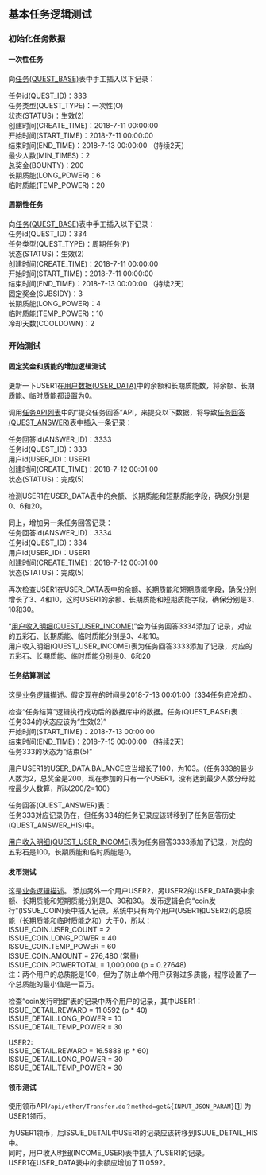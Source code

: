 ## 基本任务逻辑测试

### 初始化任务数据
#### 一次性任务
向[任务(QUEST_BASE)](http://git.inspur.com/qualitychain/docs/blob/master/qccoin/%E4%BA%94%E5%BD%A9%E7%9F%B3%E6%95%B0%E6%8D%AE%E7%BB%93%E6%9E%84.md#%E4%BB%BB%E5%8A%A1quest_base)表中手工插入以下记录：

任务id(QUEST_ID)：333  
任务类型(QUEST_TYPE)：一次性(O)  
状态(STATUS)：生效(2)  
创建时间(CREATE_TIME)：2018-7-11 00:00:00  
开始时间(START_TIME)：2018-7-11 00:00:00  
结束时间(END_TIME)：2018-7-13 00:00:00 （持续2天）  
最少人数(MIN_TIMES)：2  
总奖金(BOUNTY)：200  
长期质能(LONG_POWER)：6  
临时质能(TEMP_POWER)：20  

#### 周期性任务
向[任务(QUEST_BASE)](http://git.inspur.com/qualitychain/docs/blob/master/qccoin/%E4%BA%94%E5%BD%A9%E7%9F%B3%E6%95%B0%E6%8D%AE%E7%BB%93%E6%9E%84.md#%E4%BB%BB%E5%8A%A1quest_base)表中手工插入以下记录：  
任务id(QUEST_ID)：334  
任务类型(QUEST_TYPE)：周期任务(P)  
状态(STATUS)：生效(2)  
创建时间(CREATE_TIME)：2018-7-11 00:00:00  
开始时间(START_TIME)：2018-7-11 00:00:00  
结束时间(END_TIME)：2018-7-13 00:00:00 （持续2天）  
固定奖金(SUBSIDY)：3  
长期质能(LONG_POWER)：4  
临时质能(TEMP_POWER)：10  
冷却天数(COOLDOWN)：2  

### 开始测试
#### 固定奖金和质能的增加逻辑测试
更新一下USER1在[用户数据(USER_DATA)](http://git.inspur.com/qualitychain/docs/blob/master/qccoin/%E4%BA%94%E5%BD%A9%E7%9F%B3%E6%95%B0%E6%8D%AE%E7%BB%93%E6%9E%84.md#%E7%94%A8%E6%88%B7%E6%95%B0%E6%8D%AEuser_data)中的余额和长期质能数，将余额、长期质能、临时质能都设置为0。

调用[任务API列表](http://git.inspur.com/qualitychain/docs/blob/master/qccoin/%E5%95%84%E6%9C%A8%E9%B8%9F%E5%AF%B9%E6%8E%A5API.md#%E4%BB%BB%E5%8A%A1api%E5%88%97%E8%A1%A8)中的“提交任务回答”API，来提交以下数据，将导致[任务回答(QUEST_ANSWER)](http://git.inspur.com/qualitychain/docs/blob/master/qccoin/%E4%BA%94%E5%BD%A9%E7%9F%B3%E6%95%B0%E6%8D%AE%E7%BB%93%E6%9E%84.md#%E4%BB%BB%E5%8A%A1%E5%9B%9E%E7%AD%94quest_answer)表中插入一条记录：

任务回答id(ANSWER_ID)：3333  
任务id(QUEST_ID)：333  
用户id(USER_ID)：USER1  
创建时间(CREATE_TIME)：2018-7-12 00:01:00  
状态(STATUS)：完成(5)

检测USER1在USER_DATA表中的余额、长期质能和短期质能字段，确保分别是0、6和20。

同上，增加另一条任务回答记录：  
任务回答id(ANSWER_ID)：3334  
任务id(QUEST_ID)：334  
用户id(USER_ID)：USER1  
创建时间(CREATE_TIME)：2018-7-12 00:01:00  
状态(STATUS)：完成(5)

再次检查USER1在USER_DATA表中的余额、长期质能和短期质能字段，确保分别增长了3、4和10，这时USER1的余额、长期质能和短期质能字段，确保分别是3、10和30。

“[用户收入明细(QUEST_USER_INCOME)](http://git.inspur.com/qualitychain/docs/blob/master/qccoin/%E4%BA%94%E5%BD%A9%E7%9F%B3%E6%95%B0%E6%8D%AE%E7%BB%93%E6%9E%84.md#%E7%94%A8%E6%88%B7%E6%94%B6%E5%85%A5%E6%98%8E%E7%BB%86quest_user_income)”会为任务回答3334添加了记录，对应的五彩石、长期质能、临时质能分别是3、4和10。  
用户收入明细(QUEST_USER_INCOME)表为任务回答3333添加了记录，对应的五彩石、长期质能、临时质能分别是0、6和20


#### 任务结算测试
这是[业务逻辑描述](http://git.inspur.com/qualitychain/docs/blob/master/qccoin/%E9%A2%86%E5%B8%812.md#41-%E4%BB%BB%E5%8A%A1%E7%BB%93%E7%AE%97)。假定现在的时间是2018-7-13 00:01:00（334任务应冷却）。

检查“任务结算”逻辑执行成功后的数据库中的数据。任务(QUEST_BASE)表：  
任务334的状态应该为“生效(2)”  
开始时间(START_TIME)：2018-7-13 00:00:00  
结束时间(END_TIME)：2018-7-15 00:00:00 （持续2天）  
任务333的状态为“结束(5)”  

用户USER1的USER_DATA.BALANCE应当增长了100，为103。（任务333的最少人数为2，总奖金是200，现在参加的只有一个USER1，没有达到最少人数分母就按最少人数算，所以200/2=100）  

任务回答(QUEST_ANSWER)表：  
任务333对应记录仍在，但任务334的任务记录应该转移到了任务回答历史(QUEST_ANSWER_HIS)中。  

[用户收入明细(QUEST_USER_INCOME)](http://git.inspur.com/qualitychain/docs/blob/master/qccoin/%E4%BA%94%E5%BD%A9%E7%9F%B3%E6%95%B0%E6%8D%AE%E7%BB%93%E6%9E%84.md#%E7%94%A8%E6%88%B7%E6%94%B6%E5%85%A5%E6%98%8E%E7%BB%86quest_user_income)表为任务回答3333添加了记录，对应的五彩石是100，长期质能和临时质能是0。  


#### 发币测试
这是[业务逻辑描述](http://git.inspur.com/qualitychain/docs/blob/master/qccoin/%E9%A2%86%E5%B8%812.md#42-%E5%8F%91%E5%B8%81)。
添加另外一个用户USER2，另USER2的USER_DATA表中余额、长期质能和短期质能分别是0、30和30。
发币逻辑会向“coin发行”(ISSUE_COIN)表中插入记录。系统中只有两个用户(USER1和USER2)的总质能（长期质能和临时质能之和）大于0，所以：  
ISSUE_COIN.USER_COUNT = 2  
ISSUE_COIN.LONG_POWER = 40  
ISSUE_COIN.TEMP_POWER = 60  
ISSUE_COIN.AMOUNT = 276,480 (常量)  
ISSUE_COIN.POWERTOTAL = 1,000,000    (p = 0.27648)  
注：两个用户的总质能是100，但为了防止单个用户获得过多质能，程序设置了一个总质能的最小值是一百万。  

检查“coin发行明细”表的记录中两个用户的记录，其中USER1：  
ISSUE_DETAIL.REWARD = 11.0592  (p * 40)  
ISSUE_DETAIL.LONG_POWER  = 10  
ISSUE_DETAIL.TEMP_POWER = 30  

USER2:  
ISSUE_DETAIL.REWARD = 16.5888  (p * 60)  
ISSUE_DETAIL.LONG_POWER  = 30  
ISSUE_DETAIL.TEMP_POWER = 30  

#### 领币测试
使用领币API`/api/ether/Transfer.do？method=get&{INPUT_JSON_PARAM}`[[1](http://git.inspur.com/jiangdsh/swagger/raw/master/app-api.yaml)]
为USER1领币。

为USER1领币，后ISSUE_DETAIL中USER1的记录应该转移到ISUUE_DETAIL_HIS中。  
同时，用户收入明细(INCOME_USER)表中插入了USER1的记录。  
USER1在USER_DATA表中的余额应增加了11.0592。  
